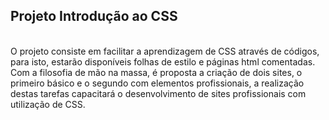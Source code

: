 <h2>Projeto Introdução ao CSS</h2><br>
O projeto consiste em facilitar a aprendizagem de CSS através de códigos, para isto, estarão disponíveis folhas de estilo e páginas html comentadas.<br>
Com a filosofia de mão na massa, é proposta a criação de dois sites, o primeiro básico e o segundo com elementos profissionais, a realização destas tarefas capacitará o desenvolvimento de sites profissionais com utilização de CSS.